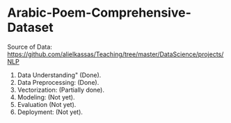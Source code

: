 # Arabic-Poem-Comprehensive-Dataset

Source of Data: https://github.com/alielkassas/Teaching/tree/master/DataScience/projects/NLP


1. Data Understanding" (Done). 
2. Data Preprocessing: (Done).
3. Vectorization: (Partially done). 
4. Modeling: (Not yet). 
5. Evaluation (Not yet). 
6. Deployment: (Not yet).
